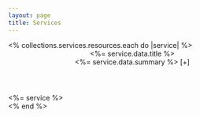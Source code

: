 ```yaml
---
layout: page
title: Services
---
```


<div class="page-width">
  <% collections.services.resources.each do |service| %>
    <article class="service" data-controller="openable">
      <header class="grid--50-50">
        <div class="service--title">
          <%= service.data.title %>
        </div>
        <div  class="service--summary">
          <%= service.data.summary %>
          <span class="toggle clickable">[+]</span>
        </div>
      </header>
      <main class="service--content grid--50-50">
        <%= service %>
      </main>
    </article>    
  <% end %>
</div>
